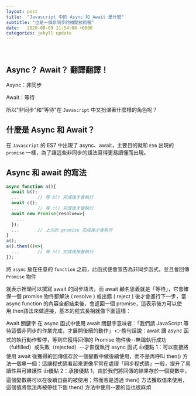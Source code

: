 ```yaml
---
layout: post
title:  "Javascript 中的 Async 和 Await 是什麼"
subtitle: "也是一個非同步的相關技術喔"
date:   2020-08-09 11:54:08 +0800
categories: jekyll update
---
```


<br>

## Async？ Await？ 翻譯翻譯！

Async：非同步

Await：等待

所以"非同步"和"等待"在 `Javascript` 中又扮演著什麼樣的角色呢？

## 什麼是 Async 和 Await？

在 `Javascript` 的 ES7 中出現了 async、await，主要目的就和 `ES6` 出現的 `promise` 一樣，為了讓這些非同步的語法寫得更易讀懂而出現。

## Async 和 await 的寫法

```js
async function a(){
  await b();
  ...       // 等 b() 完成後才會執行
  await c();
  ...       // 等 c() 完成後才會執行
  await new Promise(resolve=>{
    ...
  });
  ...       // 上方的 promise 完成後才會執行
}
a();
a().then(()=>{
  ...       // 等 a() 完成後接著執行
});
```

將 `async` 放在任意的 `function` 之前，此函式便會宣告為非同步函式，並且會回傳 `Promise` 物件

就表示裡頭可以撰寫 await 的同步語法，而 await 顧名思義就是「等待」，它會確保一個 promise 物件都解決 ( resolve ) 或出錯 ( reject ) 後才會進行下一步，當 async function 的內容全都結束後，會返回一個 promise，這表示後方可以使用.then語法來做連接，基本的程式長相就像下面這樣：


Await 關鍵字
在 async 函式中使用 await 關鍵字意味者：「我們請 JavaScript 等待這個非同步的作業完成，才展開後續的動作」
👉換句話說：await 讓 async 函式的執行動作暫停，等到它獲得回傳的 Promise 物件後--無論執行成功（fulfilled）或失敗（rejected）--才恢復執行 async 函式
👍優點 1：可以直接將使用 await 後獲得的回傳值存於一個變數中做後續使用，而不是再呼叫 then() 方法一個串一個：這讓程式碼看起來更像平常在處理「同步程式碼」一般，提升了易讀性與可維護性
👍優點 2：承接優點 1，由於我們將回傳的結果存於一個變數中，這個變數將可以在後續自由的被使用；然而若是透過 then() 方法獲取值來使用，這個值將無法再被帶往下個 then() 方法中使用--要的話也很麻煩
